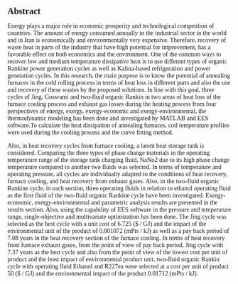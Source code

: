 <html lang="en">
<head>
  <link rel="stylesheet" href="CSS/app.css">
  <style>
.p1 {
  font-family: "Times New Roman", Times, serif;
}

.p2 {
  font-family: Arial, Helvetica, sans-serif;
}

.p3 {
  font-family: "Lucida Console", "Courier New", monospace;
}
</style>
  
  
  <style>
.button {
  border: none;
  color: white;
  padding: 15px 32px;
  text-align: center;
  text-decoration: none;
  display: inline-block;
  font-size: 16px;
  margin: 2px 2px;
  cursor: pointer;
}

.button1 {background-color: #dc143c;} /* Green */
.button2 {background-color: #008CBA;} /* Blue */
</style>
  
</head>
<body>
   <h1 class="p1" style="font-size:20px"><b>Abstract</b></h1>
  
 
 
  <p class="p1">Energy plays a major role in economic prosperity and technological competition of countries. The amount of energy consumed annually in the industrial sector in the world and in Iran is economically and environmentally very expensive. Therefore, recovery of waste heat in parts of the industry that have high potential for improvement, has a favorable effect on both economics and the environment. One of the common ways to recover low and medium temperature dissipative heat is to use different types of organic Rankine power generation cycles as well as Kalina-based refrigeration and power generation cycles. In this research, the main purpose is to know the potential of annealing furnaces in the cold rolling process in terms of heat loss in different parts and also the use and recovery of these wastes by the proposed solutions. In line with this goal, three cycles of Jing, Goswami and two-fluid organic Rankin in two areas of heat loss of the furnace cooling process and exhaust gas losses during the heating process from four perspectives of energy, exergy, exergy-economic and exergy-environmental, the thermodynamic modeling has been done and investigated by MATLAB and EES software.To calculate the heat dissipation of annealing furnaces, coil temperature profiles were used during the cooling process and the curve fitting method. </p>
  
  <p class="p1">Also, in heat recovery cycles from furnace cooling, a latent heat storage tank is considered. Comparing the three types of phase change materials in the operating temperature range of the storage tank charging fluid, NaNo2 due to its high phase change temperature compared to another two fluids was selected. In terms of temperature and operating pressure, all cycles are individually adapted to the conditions of heat recovery, furnace cooling, and heat recovery from exhaust gases. Also, in the two-fluid organic Rankine cycle, in each section, three operating fluids in relation to ethanol operating fluid as the first fluid of the two-fluid organic Rankine cycle have been investigated. Exergy-economic, exergy-environmental and parametric analysis results are presented in the results section. Also, using the capability of EES software in the pressure and temperature range, single-objective and multivariate optimization has been done. The Jing cycle was selected as the best cycle with a unit cost of 6.725 ($ / GJ) and the impact of the environmental unit of the product of 0.001072 (mPts / kJ) as well as a pay back period of 7.08 years in the heat recovery section of the furnace cooling. In terms of heat recovery from furnace exhaust gases, from the point of view of pay back period, Jing cycle with 7.37 years as the best cycle and also from the point of view of the lowest cost per unit of product and the least impact of environmental product unit, two-fluid organic Rankin cycle with operating fluid Ethanol and R227ea were selected at a cost per unit of product 50 ($ / GJ)  and the environmental impact of the product 0.01712 (mPts / kJ). </p>
  
  </body>
</html>
